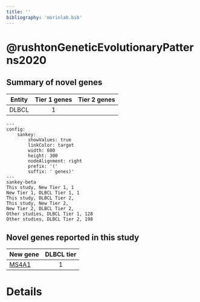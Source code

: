 ```yaml
---
title: ''
bibliography: 'morinlab.bib'
---
```


# @rushtonGeneticEvolutionaryPatterns2020
## Summary of novel genes

|Entity| Tier 1 genes| Tier 2 genes|
|:-:|:-:|:-:|
|DLBCL|1||
```mermaid
---
config:
    sankey:
        showValues: true
        linkColor: target
        width: 600
        height: 300
        nodeAlignment: right
        prefix: '('
        suffix: ' genes)'
---
sankey-beta
This study, New Tier 1, 1
New Tier 1, DLBCL Tier 1, 1
This study, DLBCL Tier 2, 
This study, New Tier 2, 
New Tier 2, DLBCL Tier 2, 
Other studies, DLBCL Tier 1, 128
Other studies, DLBCL Tier 2, 198
```


## Novel genes reported in this study

|New gene|DLBCL tier|
|:-|:-:|
|[MS4A1](MS4A1)|1 |

# Details

